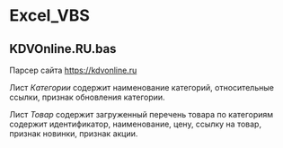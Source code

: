 # Excel_VBS

## KDVOnline.RU.bas
Парсер сайта https://kdvonline.ru 

Лист *Категории* содержит наименование категорий, относительные ссылки, признак обновления категории.

Лист *Товар* содержит загруженный перечень товара по категориям содержит идентификатор, наименование, цену, ссылку на товар, признак новинки, признак акции.
